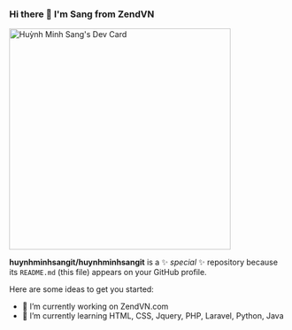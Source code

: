 ### Hi there 👋 I'm Sang from ZendVN

<a href="https://app.daily.dev/sanghm"><img src="https://api.daily.dev/devcards/830d266c8d3a4ca198884b3fea53c50f.png?r=ou9" width="400" alt="Huỳnh Minh Sang's Dev Card"/></a>

**huynhminhsangit/huynhminhsangit** is a ✨ _special_ ✨ repository because its `README.md` (this file) appears on your GitHub profile.

Here are some ideas to get you started:

- 🔭 I’m currently working on ZendVN.com
- 🌱 I’m currently learning HTML, CSS, Jquery, PHP, Laravel, Python, Java
<!--
- 👯 I’m looking to collaborate on ...
- 🤔 I’m looking for help with ...
- 💬 Ask me about ...
- 📫 How to reach me: ...
- 😄 Pronouns: ...
- ⚡ Fun fact: ...
-->

